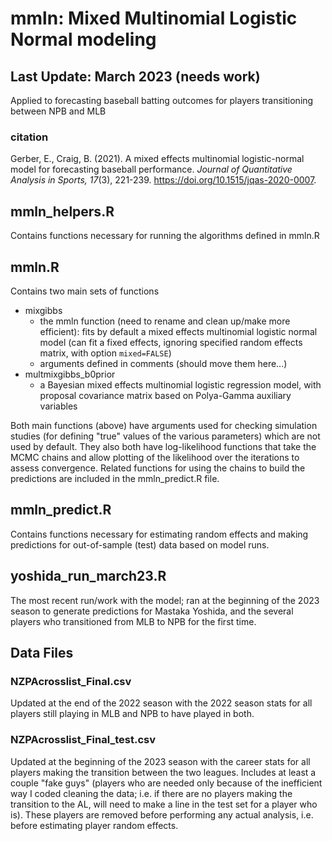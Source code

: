 # mmln: Mixed Multinomial Logistic Normal modeling
## Last Update: March 2023 (needs work)
Applied to forecasting baseball batting outcomes for players transitioning between NPB and MLB

### citation
Gerber, E., Craig, B. (2021). A mixed effects multinomial logistic-normal model for forecasting baseball performance. *Journal of Quantitative Analysis in Sports, 17*(3), 221-239. https://doi.org/10.1515/jqas-2020-0007.

## mmln_helpers.R
Contains functions necessary for running the algorithms defined in mmln.R

## mmln.R
Contains two main sets of functions
 - mixgibbs
     - the mmln function (need to rename and clean up/make more efficient): fits by default a mixed effects multinomial logistic normal model (can fit a fixed effects, ignoring specified random effects matrix, with option `mixed=FALSE`)
     - arguments defined in comments (should move them here...)
 - multmixgibbs_b0prior
     - a Bayesian mixed effects multinomial logistic regression model, with proposal covariance matrix based on Polya-Gamma auxiliary variables

Both main functions (above) have arguments used for checking simulation studies (for defining "true" values of the various parameters) which are not used by default. They also both have log-likelihood functions that take the MCMC chains and allow plotting of the likelihood over the iterations to assess convergence. Related functions for using the chains to build the predictions are included in the mmln_predict.R file.

## mmln_predict.R
Contains functions necessary for estimating random effects and making predictions for out-of-sample (test) data based on model runs.

## yoshida_run_march23.R
The most recent run/work with the model; ran at the beginning of the 2023 season to generate predictions for Mastaka Yoshida, and the several players who transitioned from MLB to NPB for the first time.

## Data Files
### NZPAcrosslist_Final.csv
Updated at the end of the 2022 season with the 2022 season stats for all players still playing in MLB and NPB to have played in both.

### NZPAcrosslist_Final_test.csv
Updated at the beginning of the 2023 season with the career stats for all players making the transition between the two leagues. Includes at least a couple "fake guys" (players who are needed only because of the inefficient way I coded cleaning the data; i.e. if there are no players making the transition to the AL, will need to make a line in the test set for a player who is). These players are removed before performing any actual analysis, i.e. before estimating player random effects.
